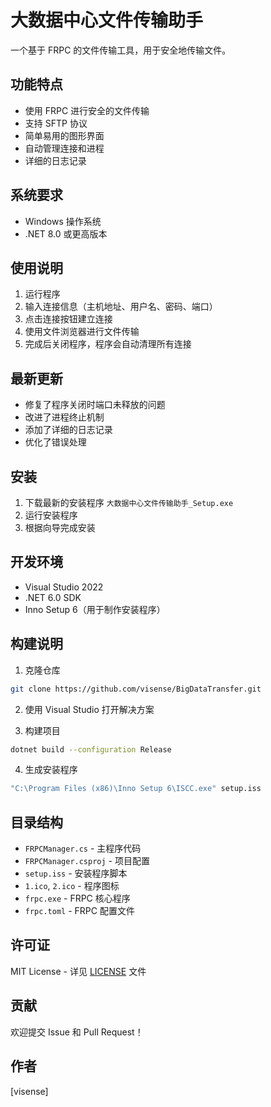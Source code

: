 # 大数据中心文件传输助手

一个基于 FRPC 的文件传输工具，用于安全地传输文件。

## 功能特点

- 使用 FRPC 进行安全的文件传输
- 支持 SFTP 协议
- 简单易用的图形界面
- 自动管理连接和进程
- 详细的日志记录

## 系统要求

- Windows 操作系统
- .NET 8.0 或更高版本

## 使用说明

1. 运行程序
2. 输入连接信息（主机地址、用户名、密码、端口）
3. 点击连接按钮建立连接
4. 使用文件浏览器进行文件传输
5. 完成后关闭程序，程序会自动清理所有连接

## 最新更新

- 修复了程序关闭时端口未释放的问题
- 改进了进程终止机制
- 添加了详细的日志记录
- 优化了错误处理

## 安装

1. 下载最新的安装程序 `大数据中心文件传输助手_Setup.exe`
2. 运行安装程序
3. 根据向导完成安装

## 开发环境

- Visual Studio 2022
- .NET 6.0 SDK
- Inno Setup 6（用于制作安装程序）

## 构建说明

1. 克隆仓库
```bash
git clone https://github.com/visense/BigDataTransfer.git
```

2. 使用 Visual Studio 打开解决方案

3. 构建项目
```bash
dotnet build --configuration Release
```

4. 生成安装程序
```bash
"C:\Program Files (x86)\Inno Setup 6\ISCC.exe" setup.iss
```

## 目录结构

- `FRPCManager.cs` - 主程序代码
- `FRPCManager.csproj` - 项目配置
- `setup.iss` - 安装程序脚本
- `1.ico`, `2.ico` - 程序图标
- `frpc.exe` - FRPC 核心程序
- `frpc.toml` - FRPC 配置文件

## 许可证

MIT License - 详见 [LICENSE](LICENSE) 文件

## 贡献

欢迎提交 Issue 和 Pull Request！

## 作者

[visense]

